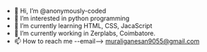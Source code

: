 - 👋 Hi, I’m @anonymously-coded
- 👀 I’m interested in python programming
- 🌱 I’m currently learning HTML, CSS, JacaScript
- 💞️ I’m currently working in Zerplabs, Coimbatore.
- 📫 How to reach me --email--> muraliganesan9055@gmail.com

<!---
anonymously-coded/anonymously-coded is a ✨ special ✨ repository because its `README.md` (this file) appears on your GitHub profile.
You can click the Preview link to take a look at your changes.
--->
